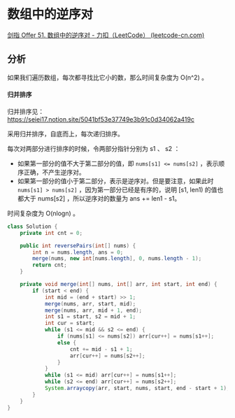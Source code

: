 # 数组中的逆序对

[剑指 Offer 51. 数组中的逆序对 - 力扣（LeetCode） (leetcode-cn.com)](https://leetcode-cn.com/problems/shu-zu-zhong-de-ni-xu-dui-lcof/)

## 分析

如果我们遍历数组，每次都寻找比它小的数，那么时间复杂度为 O(n^2) 。

#### 归并排序

归并排序见：https://seiei17.notion.site/5041bf53e37749e3b91c0d34062a419c

采用归并排序，自底而上，每次递归排序。

每次对两部分进行排序的时候，令两部分指针分别为 s1 、 s2 ：

*   如果第一部分的值不大于第二部分的值，即 `nums[s1] <= nums[s2]` ，表示顺序正确，不产生逆序对。
*   如果第一部分的值小于第二部分，表示是逆序对。但是要注意，如果此时 `nums[s1] > nums[s2]` ，因为第一部分已经是有序的，说明 [s1, len1) 的值也都大于 nums[s2] ，所以逆序对的数量为 ans += len1 - s1。

时间复杂度为 O(nlogn) 。

```java
class Solution {
    private int cnt = 0;

    public int reversePairs(int[] nums) {
        int n = nums.length, ans = 0;
        merge(nums, new int[nums.length], 0, nums.length - 1);
        return cnt;
    }

    private void merge(int[] nums, int[] arr, int start, int end) {
        if (start < end) {
            int mid = (end + start) >> 1;
            merge(nums, arr, start, mid);
            merge(nums, arr, mid + 1, end);
            int s1 = start, s2 = mid + 1;
            int cur = start;
            while (s1 <= mid && s2 <= end) {
                if (nums[s1] <= nums[s2]) arr[cur++] = nums[s1++];
                else {
                    cnt += mid - s1 + 1;
                    arr[cur++] = nums[s2++];
                }
            }
            while (s1 <= mid) arr[cur++] = nums[s1++];
            while (s2 <= end) arr[cur++] = nums[s2++];
            System.arraycopy(arr, start, nums, start, end - start + 1);
        }
    }
}
```

